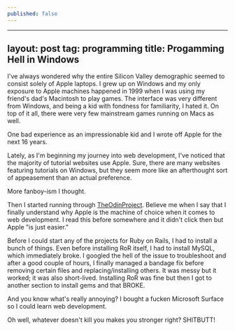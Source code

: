 ```yaml
---
published: false
---
```


---
layout: post
tag: programming
title: Progamming Hell in Windows
---

I've always wondered why the entire Silicon Valley demographic seemed to consist solely of Apple laptops.  I grew up on Windows and my only exposure to Apple machines happened in 1999 when I was using my friend's dad's Macintosh to play games.  The interface was very different from Windows, and being a kid with fondness for familiarity, I hated it.  On top of it all, there were very few mainstream games running on Macs as well.

One bad experience as an impressionable kid and I wrote off Apple for the next 16 years.

Lately, as I'm beginning my journey into web development, I've noticed that the majority of tutorial websites use Apple.  Sure, there are many websites featuring tutorials on Windows, but they seem more like an afterthought sort of appeasement than an actual preference.

More fanboy-ism I thought.

Then I started running through [TheOdinProject](theodinproject.com).  Believe me when I say that I finally understand why Apple is the machine of choice when it comes to web development.  I read this before somewhere and it didn't click then but Apple "is just easier."

Before I could start any of the projects for Ruby on Rails, I had to install a bunch of things.  Even before installing RoR itself, I had to install MySQL, which immediately broke.  I googled the hell of the issue to troubleshoot and after a good couple of hours, I finally managed a bandage fix before removing certain files and replacing/installing others.  It was messy but it worked; it was also short-lived.  Installing RoR was fine but then I got to another section to install gems and that BROKE.

And you know what's really annoying?  I bought a fucken Microsoft Surface so I could learn web development.  

Oh well, whatever doesn't kill you makes you stronger right?  SHITBUTT!